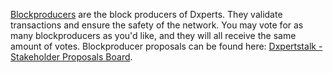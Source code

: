 [Blockproducers](introduction/blockproducer) are the block producers of Dxperts. They validate transactions and ensure the safety of the network. You may vote for as many blockproducers as you'd like, and they will all receive the same amount of votes. Blockproducer proposals can be found here: [Dxpertstalk - Stakeholder Proposals Board](https://dxpertscommunity.com).
